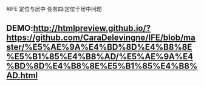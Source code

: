 #IFE 定位与居中
任务四:定位于居中问题

## DEMO:http://htmlpreview.github.io/?https://github.com/CaraDelevingne/IFE/blob/master/%E5%AE%9A%E4%BD%8D%E4%B8%8E%E5%B1%85%E4%B8%AD/%E5%AE%9A%E4%BD%8D%E4%B8%8E%E5%B1%85%E4%B8%AD.html